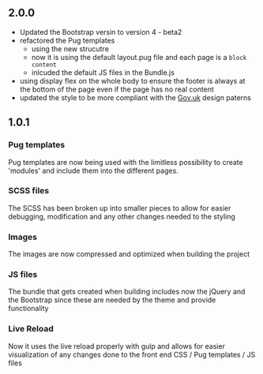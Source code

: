 ## 2.0.0

- Updated the Bootstrap versin to version 4 - beta2
- refactored the Pug templates 
  - using the new strucutre
  - now it is using the default layout.pug file and each page is a `block content`
  - inlcuded the default JS files in the Bundle.js
- using display flex on the whole body to ensure the footer is always at the bottom of the page even if the page has no real content
- updated the style to be more compliant with the [Gov.uk](https://gov.uk) design paterns

## 1.0.1

### Pug templates

Pug templates are now being used with the limitless possibility to create 'modules' and include them into the different pages.

### SCSS files

The SCSS has been broken up into smaller pieces to allow for easier debugging, modification and any other changes needed to the styling

### Images

The images are now compressed and optimized when building the project

### JS files

The bundle that gets created when building includes now the jQuery and the Bootstrap since these are needed by the theme and provide functionality

### Live Reload

Now it uses the live reload properly with gulp and allows for easier visualization of any changes done to the front end CSS / Pug templates / JS files
